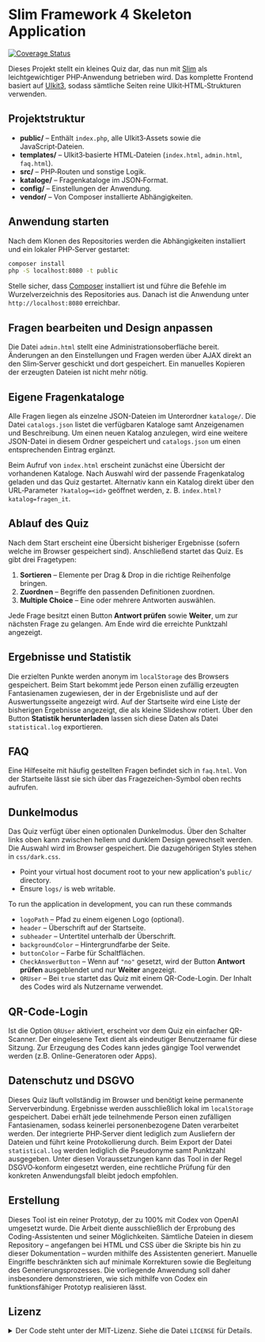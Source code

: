 # Slim Framework 4 Skeleton Application

[![Coverage Status](https://coveralls.io/repos/github/slimphp/Slim-Skeleton/badge.svg?branch=master)](https://coveralls.io/github/slimphp/Slim-Skeleton?branch=master)

Dieses Projekt stellt ein kleines Quiz dar, das nun mit [Slim](https://www.slimframework.com/) als leichtgewichtiger PHP‑Anwendung betrieben wird. Das komplette Frontend basiert auf [UIkit3](https://getuikit.com/), sodass sämtliche Seiten reine UIkit‑HTML‑Strukturen verwenden.

## Projektstruktur

- **public/** – Enthält `index.php`, alle UIkit3‑Assets sowie die JavaScript‑Dateien.
- **templates/** – UIkit3‑basierte HTML‑Dateien (`index.html`, `admin.html`, `faq.html`).
- **src/** – PHP‑Routen und sonstige Logik.
- **kataloge/** – Fragenkataloge im JSON‑Format.
- **config/** – Einstellungen der Anwendung.
- **vendor/** – Von Composer installierte Abhängigkeiten.

## Anwendung starten

Nach dem Klonen des Repositories werden die Abhängigkeiten installiert und ein lokaler PHP‑Server gestartet:

```bash
composer install
php -S localhost:8080 -t public
```

Stelle sicher, dass [Composer](https://getcomposer.org) installiert ist und
führe die Befehle im Wurzelverzeichnis des Repositories aus. Danach ist die
Anwendung unter `http://localhost:8080` erreichbar.

## Fragen bearbeiten und Design anpassen

Die Datei `admin.html` stellt eine Administrationsoberfläche bereit. Änderungen an den Einstellungen und Fragen werden über AJAX direkt an den Slim‑Server geschickt und dort gespeichert. Ein manuelles Kopieren der erzeugten Dateien ist nicht mehr nötig.

## Eigene Fragenkataloge

Alle Fragen liegen als einzelne JSON-Dateien im Unterordner `kataloge/`. Die Datei `catalogs.json` listet die verfügbaren Kataloge samt Anzeigenamen und Beschreibung. Um einen neuen Katalog anzulegen, wird eine weitere JSON-Datei in diesem Ordner gespeichert und `catalogs.json` um einen entsprechenden Eintrag ergänzt.

Beim Aufruf von `index.html` erscheint zunächst eine Übersicht der vorhandenen Kataloge. Nach Auswahl wird der passende Fragenkatalog geladen und das Quiz gestartet. Alternativ kann ein Katalog direkt über den URL‑Parameter `?katalog=<id>` geöffnet werden, z.&nbsp;B. `index.html?katalog=fragen_it`.

## Ablauf des Quiz

Nach dem Start erscheint eine Übersicht bisheriger Ergebnisse (sofern welche im Browser gespeichert sind). Anschließend startet das Quiz. Es gibt drei Fragetypen:

1. **Sortieren** – Elemente per Drag & Drop in die richtige Reihenfolge bringen.
2. **Zuordnen** – Begriffe den passenden Definitionen zuordnen.
3. **Multiple Choice** – Eine oder mehrere Antworten auswählen.

Jede Frage besitzt einen Button **Antwort prüfen** sowie **Weiter**, um zur nächsten Frage zu gelangen. Am Ende wird die erreichte Punktzahl angezeigt.

## Ergebnisse und Statistik

Die erzielten Punkte werden anonym im `localStorage` des Browsers gespeichert. Beim Start bekommt jede Person einen zufällig erzeugten Fantasienamen zugewiesen, der in der Ergebnisliste und auf der Auswertungsseite angezeigt wird. Auf der Startseite wird eine Liste der bisherigen Ergebnisse angezeigt, die als kleine Slideshow rotiert. Über den Button **Statistik herunterladen** lassen sich diese Daten als Datei `statistical.log` exportieren.

## FAQ

Eine Hilfeseite mit häufig gestellten Fragen befindet sich in `faq.html`. Von der Startseite lässt sie sich über das Fragezeichen-Symbol oben rechts aufrufen.

## Dunkelmodus

Das Quiz verfügt über einen optionalen Dunkelmodus. Über den Schalter links oben kann zwischen hellem und dunklem Design gewechselt werden. Die Auswahl wird im Browser gespeichert. Die dazugehörigen Styles stehen in `css/dark.css`.

* Point your virtual host document root to your new application's `public/` directory.
* Ensure `logs/` is web writable.

To run the application in development, you can run these commands 

- `logoPath` – Pfad zu einem eigenen Logo (optional).
- `header` – Überschrift auf der Startseite.
- `subheader` – Untertitel unterhalb der Überschrift.
- `backgroundColor` – Hintergrundfarbe der Seite.
- `buttonColor` – Farbe für Schaltflächen.
- `CheckAnswerButton` – Wenn auf `"no"` gesetzt, wird der Button **Antwort prüfen** ausgeblendet und nur **Weiter** angezeigt.
- `QRUser` – Bei `true` startet das Quiz mit einem QR-Code-Login. Der Inhalt des Codes wird als Nutzername verwendet.

## QR-Code-Login

Ist die Option `QRUser` aktiviert, erscheint vor dem Quiz ein einfacher QR-Scanner. 
Der eingelesene Text dient als eindeutiger Benutzername für diese Sitzung. 
Zur Erzeugung des Codes kann jedes gängige Tool verwendet werden (z.B. Online-Generatoren oder Apps).

## Datenschutz und DSGVO

Dieses Quiz läuft vollständig im Browser und benötigt keine permanente Serververbindung. Ergebnisse werden ausschließlich lokal im `localStorage` gespeichert. Dabei erhält jede teilnehmende Person einen zufälligen Fantasienamen, sodass keinerlei personenbezogene Daten verarbeitet werden. Der integrierte PHP‑Server dient lediglich zum Ausliefern der Dateien und führt keine Protokollierung durch. Beim Export der Datei `statistical.log` werden lediglich die Pseudonyme samt Punktzahl ausgegeben. Unter diesen Voraussetzungen kann das Tool in der Regel DSGVO‑konform eingesetzt werden, eine rechtliche Prüfung für den konkreten Anwendungsfall bleibt jedoch empfohlen.

## Erstellung

Dieses Tool ist ein reiner Prototyp, der zu 100% mit Codex von OpenAI umgesetzt wurde. Die Arbeit diente ausschließlich der Erprobung des Coding-Assistenten und seiner Möglichkeiten. Sämtliche Dateien in diesem Repository – angefangen bei HTML und CSS über die Skripte bis hin zu dieser Dokumentation – wurden mithilfe des Assistenten generiert. Manuelle Eingriffe beschränkten sich auf minimale Korrekturen sowie die Begleitung des Generierungsprozesses. Die vorliegende Anwendung soll daher insbesondere demonstrieren, wie sich mithilfe von Codex ein funktionsfähiger Prototyp realisieren lässt.

## Lizenz

<details>
<summary>Der Code steht unter der MIT-Lizenz. Siehe die Datei <code>LICENSE</code> für Details.</summary>
Der Quellcode befindet sich auf GitHub: <https://github.com/bastelix/sommerfest-quiz>
Die Erstellung der Anwendung erfolgte mithilfe von etwa 60 Anweisungen, und das komplette Archiv ist kleiner als 1 MB.


```text
MIT License

Copyright (c) 2025 calhelp

Or you can use `docker-compose` to run the app with `docker`, so you can run these commands:
```bash
cd [my-app-name]
# edit DOMAIN and LETSENCRYPT_EMAIL in .env
docker-compose up -d
```
After that, open your configured domain in the browser.

Run this command in the application directory to run the test suite

```bash
composer test
```

That's it! Now go build something cool.

